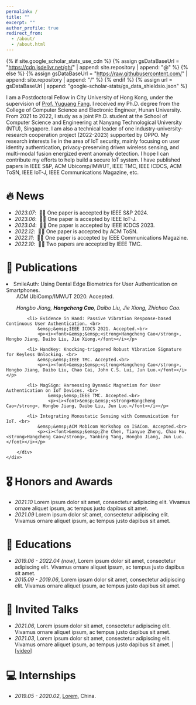 ```yaml
---
permalink: /
title: ""
excerpt: ""
author_profile: true
redirect_from: 
  - /about/
  - /about.html
---
```


{% if site.google_scholar_stats_use_cdn %}
{% assign gsDataBaseUrl = "https://cdn.jsdelivr.net/gh/" | append: site.repository | append: "@" %}
{% else %}
{% assign gsDataBaseUrl = "https://raw.githubusercontent.com/" | append: site.repository | append: "/" %}
{% endif %}
{% assign url = gsDataBaseUrl | append: "google-scholar-stats/gs_data_shieldsio.json" %}

<span class='anchor' id='about-me'></span>

I am a Postdoctoral Fellow in City University of Hong Kong, under the supervision of <a href="https://www.cs.cityu.edu.hk/~yugufang/" title="Supervisor">Prof. Yuguang Fang</a>. I received my Ph.D. degree from the College of Computer Science and Electronic Engineer, Hunan University. From 2021 to 2022, I study as a joint Ph.D. student at the School of Computer Science and Engineering at Nanyang Technological University (NTU), Singapore. I am also a technical leader of one industry-university-research cooperation project (2022-2023) supported by OPPO. My research interests lie in the area of IoT security, mainly focusing on user identity authentication, privacy-preserving driven wireless sensing, and multi-modal fusion energized event anomaly detection. I hope I can contribute my efforts to help build a secure IoT system. I have published papers in IEEE S&P, ACM Ubicomp/IMWUT, IEEE TMC, IEEE ICDCS, ACM ToSN, IEEE IoT-J, IEEE Communications Magazine, etc. 


# 🔥 News
- *2023.07*: &nbsp;🎉🎉 One paper is accepted by IEEE S&P 2024. 
- *2023.06*: &nbsp;🎉🎉 One paper is accepted by IEEE IoT-J.
- *2023.04*: &nbsp;🎉🎉 One paper is accepted by IEEE ICDCS 2023.
- *2022.12*: &nbsp;🎉🎉 One paper is accepted by ACM ToSN.
- *2022.11*: &nbsp;🎉🎉 One paper is accepted by IEEE Communications Magazine.
- *2022.10*: &nbsp;🎉🎉 Two papers are accepted by IEEE TMC.
# 📝 Publications 

<div class="mb-3">
        <div class="col-sm-10">
            <li> SmileAuth: Using Dental Edge Biometrics for User Authentication on Smartphones. <br>
                &emsp;&emsp;ACM UbiComp/IMWUT 2020. Accepted.<br>
                <p><i><font>&emsp;&emsp;Hongbo Jiang, <strong>Hangcheng Cao</strong>, Daibo Liu, Jie Xiong, Zhichao Cao.</font></i></p>
            
            <li> Evidence in Hand: Passive Vibration Response-based Continuous User Authentication. <br>
                &emsp;&emsp;IEEE ICDCS 2021. Accepted.<br>
                <p><i><font>&emsp;&emsp;<strong>Hangcheng Cao</strong>, Hongbo Jiang, Daibo Liu, Jie Xiong.</font></i></p>

            <li> HandKey: Knocking-triggered Robust Vibration Signature for Keyless Unlocking. <br>
                &emsp;&emsp;IEEE TMC. Accepted.<br>
                <p><i><font>&emsp;&emsp;<strong>Hangcheng Cao</strong>, Hongbo Jiang, Daibo Liu, Chao Cai, John C.S. Lui, Jun Luo.</font></i></p>

            <li> MagSign: Harnessing Dynamic Magnetism for User Authentication on IoT Devices. <br>
                    &emsp;&emsp;IEEE TMC. Accepted.<br>
                    <p><i><font>&emsp;&emsp;<strong>Hangcheng Cao</strong>, Hongbo Jiang, Daibo Liu, Jun Luo.</font></i></p>

            <li> Integrating Monostatic Sensing with Communication for IoT. <br>
                &emsp;&emsp;ACM Mobicom Workshop on ISACom. Accepted.<br>
                <p><i><font>&emsp;&emsp;Zhe Chen, Tianyue Zheng, Chao Hu, <strong>Hangcheng Cao</strong>, Yanbing Yang, Hongbo Jiang, Jun Luo.</font></i></p>
    
        </div>
    </div>

# 🎖 Honors and Awards
- *2021.10* Lorem ipsum dolor sit amet, consectetur adipiscing elit. Vivamus ornare aliquet ipsum, ac tempus justo dapibus sit amet. 
- *2021.09* Lorem ipsum dolor sit amet, consectetur adipiscing elit. Vivamus ornare aliquet ipsum, ac tempus justo dapibus sit amet. 

# 📖 Educations
- *2019.06 - 2022.04 (now)*, Lorem ipsum dolor sit amet, consectetur adipiscing elit. Vivamus ornare aliquet ipsum, ac tempus justo dapibus sit amet. 
- *2015.09 - 2019.06*, Lorem ipsum dolor sit amet, consectetur adipiscing elit. Vivamus ornare aliquet ipsum, ac tempus justo dapibus sit amet. 

# 💬 Invited Talks
- *2021.06*, Lorem ipsum dolor sit amet, consectetur adipiscing elit. Vivamus ornare aliquet ipsum, ac tempus justo dapibus sit amet. 
- *2021.03*, Lorem ipsum dolor sit amet, consectetur adipiscing elit. Vivamus ornare aliquet ipsum, ac tempus justo dapibus sit amet.  \| [\[video\]](https://github.com/)

# 💻 Internships
- *2019.05 - 2020.02*, [Lorem](https://github.com/), China.

